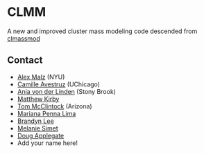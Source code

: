 # CLMM

A new and improved cluster mass modeling code descended from [clmassmod](https://github.com/LSSTDESC/clmassmod)

## Contact

* [Alex Malz](https://github.com/aimalz) (NYU)
* [Camille Avestruz](https://github.com/cavestruz) (UChicago)
* [Anja von der Linden](https://github.com/anjavdl) (Stony Brook)
* [Matthew Kirby](https://github.com/matthewkirby)
* [Tom McClintock](https://github.com/tmcclintock) (Arizona)
* [Mariana Penna Lima](https://github.com/pennalima)
* [Brandyn Lee](https://github.com/brandynlee)
* [Melanie Simet](https://github.com/msimet)
* [Doug Applegate](https://github.com/deapplegate)
* Add your name here!
